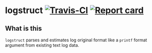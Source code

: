 # logstruct [![Travis-CI](https://travis-ci.org/m-mizutani/logstruct.svg)](https://travis-ci.org/m-mizutani/logstruct) [![Report card](https://goreportcard.com/badge/github.com/m-mizutani/logstruct)](https://goreportcard.com/report/github.com/m-mizutani/logstruct) 

## What is this

`logstruct` parses and estimates log original format like a `printf` format argument from existing text log data.